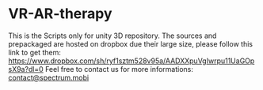 # VR-AR-therapy
This is the Scripts only for unity 3D repository.
The sources and prepackaged are hosted on dropbox due their large size, please follow this link to get them:
https://www.dropbox.com/sh/ryf1sztm528v95a/AADXXpuVgIwrpu11UaGOpsX9a?dl=0
Feel free to contact us for more informations:
contact@spectrum.mobi 
